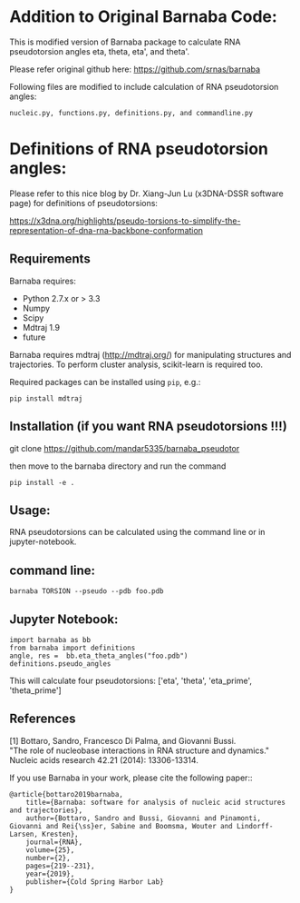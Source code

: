 Addition to Original Barnaba Code:
==================================

This is modified version of Barnaba package to calculate RNA pseudotorsion angles eta, theta, eta', and theta'.

Please refer original github here: https://github.com/srnas/barnaba

Following files are modified to include calculation of RNA pseudotorsion angles:

```nucleic.py, functions.py, definitions.py, and commandline.py```

Definitions of RNA pseudotorsion angles:
=========================================

Please refer to this nice blog by Dr. Xiang-Jun Lu (x3DNA-DSSR software page) for definitions of pseudotorsions:

https://x3dna.org/highlights/pseudo-torsions-to-simplify-the-representation-of-dna-rna-backbone-conformation

Requirements
-------------
Barnaba requires:
   - Python 2.7.x or > 3.3
   - Numpy
   - Scipy
   - Mdtraj 1.9
   - future
     
Barnaba requires mdtraj (http://mdtraj.org/) for manipulating structures and trajectories. 
To perform cluster analysis, scikit-learn is required too.

Required packages can be installed using `pip`, e.g.:

    pip install mdtraj

Installation (if you want RNA pseudotorsions !!!)
--------------------------------------------------

  git clone https://github.com/mandar5335/barnaba_pseudotor

then move to the barnaba directory and run the command

    pip install -e .

Usage:
------------
RNA pseudotorsions can be calculated using the command line or in jupyter-notebook.

command line:
-------------

``barnaba TORSION --pseudo --pdb foo.pdb``

Jupyter Notebook:
-------------------
```
import barnaba as bb
from barnaba import definitions
angle, res =  bb.eta_theta_angles("foo.pdb")
definitions.pseudo_angles
```

This will calculate four pseudotorsions: ['eta', 'theta', 'eta_prime', 'theta_prime']

References
------------

[1] Bottaro, Sandro, Francesco Di Palma, and Giovanni Bussi.  
    "The role of nucleobase interactions in RNA structure and dynamics."  
    Nucleic acids research 42.21 (2014): 13306-13314.  

If you use Barnaba in your work,  please cite the following paper::

	@article{bottaro2019barnaba,
  		title={Barnaba: software for analysis of nucleic acid structures and trajectories},
  		author={Bottaro, Sandro and Bussi, Giovanni and Pinamonti, Giovanni and Rei{\ss}er, Sabine and Boomsma, Wouter and Lindorff-Larsen, Kresten},
  		journal={RNA},
  		volume={25},
  		number={2},
  		pages={219--231},
		year={2019},
  		publisher={Cold Spring Harbor Lab}
	}
